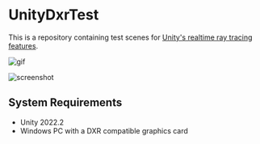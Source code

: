 UnityDxrTest
============

This is a repository containing test scenes for
[Unity's realtime ray tracing features](https://unity.com/ray-tracing).

![gif](https://i.imgur.com/3iMouZ1.gif)

![screenshot](https://i.imgur.com/0aPO5qUl.jpg)

System Requirements
-------------------

- Unity 2022.2
- Windows PC with a DXR compatible graphics card
